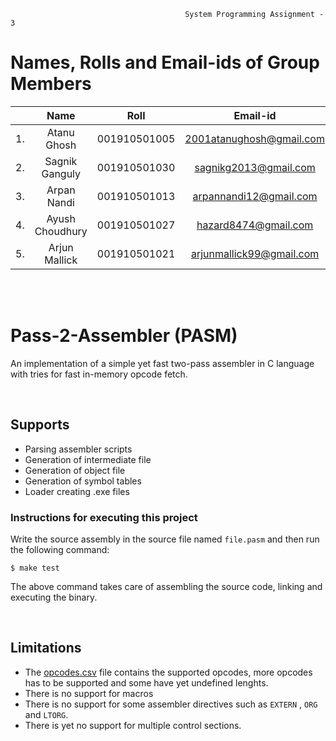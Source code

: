                                            System Programming Assignment - 3

# Names, Rolls and Email-ids of Group Members


|       |           Name            |            Roll             |              Email-id               |
|:-----:|:-------------------------:|:---------------------------:|:-----------------------------------:|
|   1.  |       Atanu Ghosh         |        001910501005         |      2001atanughosh@gmail.com       |
|   2.  |       Sagnik Ganguly      |        001910501030         |      sagnikg2013@gmail.com          |
|   3.  |       Arpan Nandi         |        001910501013         |      arpannandi12@gmail.com         |
|   4.  |       Ayush Choudhury     |        001910501027         |      hazard8474@gmail.com           |
|   5.  |       Arjun Mallick       |        001910501021         |      arjunmallick99@gmail.com       |



<br>
<br>

# Pass-2-Assembler (PASM)

An implementation of a simple yet fast two-pass assembler in C language with tries for fast in-memory opcode fetch.



<br>

## Supports

* Parsing assembler scripts
* Generation of intermediate file
* Generation of object file
* Generation of symbol tables
* Loader creating .exe files


### Instructions for executing this project

Write the source assembly in the source file named `file.pasm` and then run the following command:

```
$ make test
```
The above command takes care of assembling the source code, linking and executing the binary.



<br>

## Limitations

* The [opcodes.csv](./opcodes.csv) file contains the supported opcodes, more opcodes has to be supported and some have yet undefined lenghts.
* There is no support for macros
* There is no support for some assembler directives such as `EXTERN` , `ORG` and `LTORG`.
* There is yet no support for multiple control sections.

